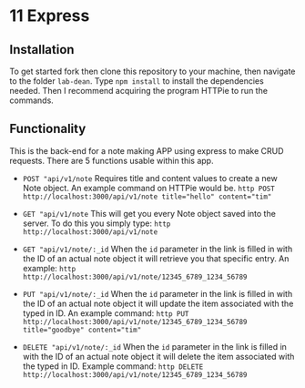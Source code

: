 # 11 Express

## Installation 
To get started fork then clone this repository to your machine, then navigate to the folder ```lab-dean```. Type ```npm install``` to install the dependencies needed. Then I recommend acquiring the program HTTPie to run the commands.

## Functionality

This is the back-end for a note making APP using express to make CRUD requests. There are 5 functions usable within this app.

* ```POST "api/v1/note``` Requires title and content values to create a new Note object. An example command on HTTPie would be.
```http POST http://localhost:3000/api/v1/note title="hello" content="tim"```

* ```GET "api/v1/note``` This will get you every Note object saved into the server. To do this you simply type:
```http http://localhost:3000/api/v1/note```

* ```GET "api/v1/note/:_id``` When the ```id``` parameter in the link is filled in with the ID of an actual note object it will retrieve you that specific entry. An example: 
```http http://localhost:3000/api/v1/note/12345_6789_1234_56789```

* ```PUT "api/v1/note/:_id``` When the ```id``` parameter in the link is filled in with the ID of an actual note object it will update the item associated with the typed in ID. An example command:
```http PUT http://localhost:3000/api/v1/note/12345_6789_1234_56789 title="goodbye" content="tim"```

* ```DELETE "api/v1/note/:_id``` When the ```id``` parameter in the link is filled in with the ID of an actual note object it will delete the item associated with the typed in ID. Example command:
```http DELETE http://localhost:3000/api/v1/note/12345_6789_1234_56789```